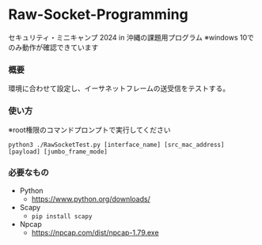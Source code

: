 # Raw-Socket-Programming
セキュリティ・ミニキャンプ 2024 in 沖縄の課題用プログラム
※windows 10でのみ動作が確認できています

### 概要
環境に合わせて設定し、イーサネットフレームの送受信をテストする。

### 使い方
※root権限のコマンドプロンプトで実行してください
```
python3 ./RawSocketTest.py [interface_name] [src_mac_address] [payload] [jumbo_frame_mode]
```

### 必要なもの
- Python
  - https://www.python.org/downloads/
- Scapy
  - ``` pip install scapy ``` 
- Npcap
  - https://npcap.com/dist/npcap-1.79.exe
